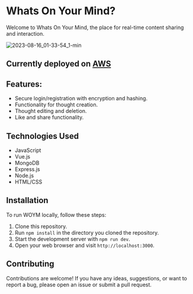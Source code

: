 # Whats On Your Mind?
Welcome to Whats On Your Mind, the place for real-time content sharing and interaction.

![2023-08-16_01-33-54_1-min](https://github.com/cartile/whats-on-your-mind/assets/113253660/bb1c2346-c176-4d0e-a43e-4182ce723707)

## Currently deployed on [AWS](http://ec2-3-141-22-199.us-east-2.compute.amazonaws.com:3000/)

## Features:
- Secure login/registration with encryption and hashing.
- Functionality for thought creation.
- Thought editing and deletion.
- Like and share functionality.

## Technologies Used
- JavaScript
- Vue.js
- MongoDB
- Express.js
- Node.js
- HTML/CSS 

## Installation
To run WOYM locally, follow these steps:

1. Clone this repository.
2. Run `npm install` in the directory you cloned the repository.
3. Start the development server with `npm run dev`.
4. Open your web browser and visit `http://localhost:3000`.

## Contributing
Contributions are welcome! If you have any ideas, suggestions, or want to report a bug, please open an issue or submit a pull request.
